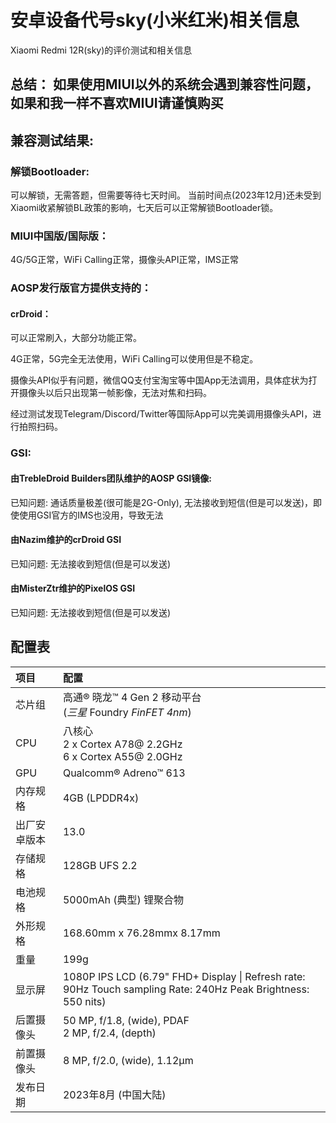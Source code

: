 # 安卓设备代号sky(小米红米)相关信息

Xiaomi Redmi 12R(sky)的评价测试和相关信息

## 总结： 如果使用MIUI以外的系统会遇到兼容性问题，如果和我一样不喜欢MIUI请谨慎购买

## 兼容测试结果:

### 解锁Bootloader: 

可以解锁，无需答题，但需要等待七天时间。 当前时间点(2023年12月)还未受到Xiaomi收紧解锁BL政策的影响，七天后可以正常解锁Bootloader锁。

### MIUI中国版/国际版：

4G/5G正常，WiFi Calling正常，摄像头API正常，IMS正常

### AOSP发行版官方提供支持的：

#### crDroid：

可以正常刷入，大部分功能正常。

4G正常，5G完全无法使用，WiFi Calling可以使用但是不稳定。

摄像头API似乎有问题，微信QQ支付宝淘宝等中国App无法调用，具体症状为打开摄像头以后只出现第一帧影像，无法对焦和扫码。

经过测试发现Telegram/Discord/Twitter等国际App可以完美调用摄像头API，进行拍照扫码。

### GSI:

#### 由TrebleDroid Builders团队维护的AOSP GSI镜像:

已知问题: 通话质量极差(很可能是2G-Only), 无法接收到短信(但是可以发送)，即使使用GSI官方的IMS也没用，导致无法

#### 由Nazim维护的crDroid GSI

已知问题: 无法接收到短信(但是可以发送)

#### 由MisterZtr维护的PixelOS GSI

已知问题: 无法接收到短信(但是可以发送)

## 配置表

| 项目 | 配置 |
| :--- | :--- |
| 芯片组 | 高通® 晓龙™ 4 Gen 2 移动平台<br>(*三星* Foundry *FinFET*  *4nm*) |
| CPU | 八核心<br>2 x Cortex A78@ 2.2GHz<br>6 x Cortex A55@ 2.0GHz |
| GPU | Qualcomm® Adreno™ 613 |
| 内存规格 | 4GB (LPDDR4x) |
| 出厂安卓版本 | 13.0 |
| 存储规格 | 128GB UFS 2.2 |
| 电池规格 | 5000mAh (典型) 锂聚合物 |
| 外形规格 | 168.60mm x 76.28mmx 8.17mm |
| 重量 | 199g |
| 显示屏 | 1080P IPS LCD (6.79" FHD+ Display \| Refresh rate: 90Hz Touch sampling Rate: 240Hz Peak Brightness: 550 nits) |
| 后置摄像头 | 50 MP, f/1.8, (wide), PDAF<br>2 MP, f/2.4, (depth) |
| 前置摄像头 | 8 MP, f/2.0, (wide), 1.12µm |
| 发布日期 | 2023年8月 (中国大陆) |
